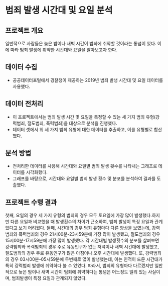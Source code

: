# 범죄 발생 시간대 및 요일 분석

## 프로젝트 개요
일반적으로 사람들은 늦은 밤이나 새벽 시간이 범죄에 취약할 것이라는 통념이 있다. 이에 따라 범죄 발생에 취약한 시간대와 요일을 알아보고자 한다.

## 데이터 수집
* 공공데이터포털에서 경찰청이 제공하는 2019년 범죄 발생 시간대 및 요일 데이터를 사용했다.

## 데이터 전처리
* 이 프로젝트에서는 범죄 발생 시간 및 요일을 특정할 수 있는 세 가지 범죄 유형(강력범죄, 절도범죄, 폭력범죄)을 대상으로 분석을 진행했다.
* 데이터 셋에서 위 세 가지 범죄 유형에 대한 데이터를 추출하고, 이를 유형별로 합산했다.

## 분석 방법
* 전처리한 데이터를 사용해 시간대와 요일별 범죄 발생 횟수를 나타내는 그래프로 데이터를 시각화했다.
* 그래프를 바탕으로, 시간대와 요일별 범죄 발생 횟수 및 분포를 분석하여 결과를 도출했다. 

## 프로젝트 수행 결과
첫째, 요일의 경우 세 가지 유형의 범죄의 경우 모두 토요일에 가장 많이 발생했다.하지만 다른 요일과 비교했을 때 발생횟수의 차이가 근소하여, 범죄 발생이 특정 요일과 관계있다고 보기 어려웠다.
둘째, 시간대의 경우 범죄 유형마다 다른 양상을 보였는데, 강력범죄와 폭력범죄의 경우 21시00분-23시59분에 가장 많이 발생했고, 절도범죄의 경우 15시00분-17시59분에 가장 많이 발생했다. 각 시간대별 발생횟수의 분포를 살펴보면 강력범죄와 폭력범죄의 경우 주로 유동인구가 없는 저녁이나 새벽 시간대에 발생했고, 절도범죄의 경우 주로 유동인구가 많은 아침이나 오후 시간대에 발생했다. 또, 강력범죄의 경우 03시00분-05시59분에 두번째로 많이 발생했는데, 이는 인적이 드문 시간대가 특히 강력범죄 발생에 취약하다 볼 수 있었다.
따라서, 범죄의 유형마다 다르겠지만 일반적으로 늦은 밤이나 새벽 시간이 범죄에 취약하다는 통념은 어느정도 일리 있는 사실이며, 범죄발생이 특정 요일과 관계되지 않았다.
